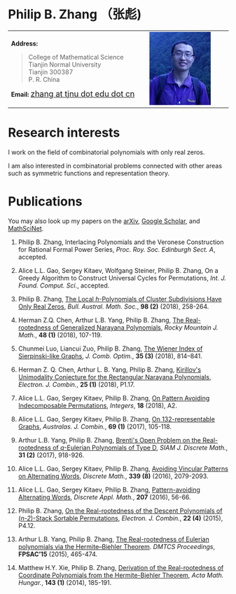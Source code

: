 
	
# Philip B. Zhang （张彪)


<!--- ### Address: -->

<!--- >College of Mathematical Science -->

<!--- >Tianjin Normal University -->

<!--- >Tianjin  300387 -->

<!--- >P. R. China -->



<table width="80%">
  <tbody><tr>
    <td width="42%">
	<p><b>Address:</b> </p>
	<blockquote>
	    College of Mathematical Science<br>
	    Tianjin Normal University<br>
	    Tianjin  300387<br>
 	    P. R. China<br>
	</blockquote>
	<p><b>Email: </b>  <a href="mailto:zhang@tjnu.edu.cn"> <font size="4"> zhang at tjnu dot edu dot cn </font> </a> </p>
      </td>
	<td width="25%">
	    <img border="0" alt="" src="pic.jpg" width="140" ></td>
  </tr></tbody></table>

<!---  <img width="160"  src="pic.jpg"> . -->


<!--- I am an instructor at the Tianjin Normal University.  -->
<!--- I am currently a visiting scholar at the University of Pennsylvania where my mentor is [James Haglund](https://www.math.upenn.edu/~jhaglund/) from August 2018 to August 2019.  -->

<!---  I received my Ph.D. in June 2015 from Nankai University under the guidance of [Arthur L.B. Yang](http://www.combinatorics.net.cn/homepage/yang/). -->

# Research interests

I work on the field of combinatorial polynomials with only real zeros. 

I am also interested in combinatorial problems connected with other areas such as symmetric functions and representation theory.


# Publications

You may also look up my papers on the [arXiv](https://arxiv.org/find/grp_math/1/au:+Zhang_Philip_B/0/1/0/all/0/1), [Google Scholar](https://scholar.google.com/citations?user=E0RFmmMAAAAJ&hl=en), and [MathSciNet](http://www.ams.org/mathscinet/search/publications.html?pg1=INDI&s1=1066440).


1. Philip B. Zhang, Interlacing Polynomials and the Veronese Construction for Rational Formal Power Series, _Proc. Roy. Soc. Edinburgh Sect. A_, accepted.

1. Alice L.L. Gao, Sergey Kitaev, Wolfgang Steiner, Philip B. Zhang, On a Greedy Algorithm to Construct Universal Cycles for Permutations, _Int. J. Found. Comput. Sci._, accepted.

1. Philip B. Zhang, [The Local _h_-Polynomials of Cluster Subdivisions Have Only Real Zeros](papers/2018/2018bams.pdf), _Bull. Austral. Math. Soc._, __98 (2)__ (2018),  258-264.

1. Herman Z.Q. Chen, Arthur L.B. Yang, Philip B. Zhang, [The Real-rootedness of Generalized Narayana Polynomials](papers/2018/2018rmj.pdf), _Rocky Mountain J. Math._, __48 (1)__  (2018), 107-119.

1. Chunmei Luo, Liancui Zuo, Philip B. Zhang, [The Wiener Index of Sierpinski-like Graphs](papers/2018/2018jco.pdf), _J. Comb. Optim._, __35 (3)__ (2018), 814–841.

1. Herman Z. Q. Chen, Arthur L. B. Yang, Philip B. Zhang, [Kirillov's Unimodality Conjecture for the Rectangular Narayana Polynomials](papers/2018/2018ejc.pdf), _Electron. J. Combin._, __25 (1)__ (2018), P1.17.
1. Alice L.L. Gao, Sergey Kitaev, Philip B. Zhang, [On Pattern Avoiding Indecomposable Permutations](papers/2018/2018integers.pdf), _Integers_, __18__ (2018), A2.

1. Alice L.L. Gao, Sergey Kitaev, Philip B. Zhang, [On 132-representable Graphs](papers/2017/2017ajc.pdf), _Australas. J. Combin._, __69 (1)__ (2017), 105-118.

1. Arthur L.B. Yang, Philip B. Zhang, [Brenti's Open Problem on the Real-rootedness of _q_-Eulerian Polynomials of Type D](papers/2017/2017siamdm.pdf), _SIAM J. Discrete Math._, __31 (2)__ (2017), 918-926.

1. Alice L.L. Gao, Sergey Kitaev, Philip B. Zhang, [Avoiding Vincular Patterns on Alternating Words](papers/2016/2016dm.pdf), _Discrete Math._, __339 (8)__ (2016), 2079-2093.

1. Alice L.L. Gao, Sergey Kitaev, Philip B. Zhang, [Pattern-avoiding Alternating Words](papers/2016/2016dam.pdf), _Discrete Appl. Math._, __207__ (2016), 56-66.

1. Philip B. Zhang, [On the Real-rootedness of the Descent Polynomials of (_n-2_)-Stack Sortable Permutations](papers/2015/2015ejc.pdf), _Electron. J. Combin._, __22 (4)__ (2015), P4.12.

1. Arthur L.B. Yang, Philip B. Zhang, [The Real-rootedness of Eulerian polynomials via the Hermite–Biehler Theorem](papers/2015/2015fpsac.pdf). _DMTCS Proceedings_, __FPSAC’15__ (2015), 465-474.

1. Matthew H.Y. Xie, Philip B. Zhang, [Derivation of the Real-rootedness of Coordinate Polynomials from the Hermite-Biehler Theorem](papers/2014/2014amh.pdf), _Acta Math. Hungar._, __143 (1)__ (2014), 185-191.



